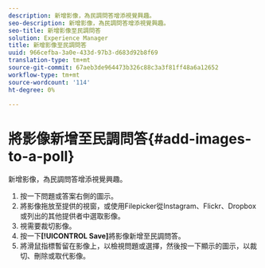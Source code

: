 ```yaml
---
description: 新增影像，為民調問答增添視覺興趣。
seo-description: 新增影像，為民調問答增添視覺興趣。
seo-title: 新增影像至民調問答
solution: Experience Manager
title: 新增影像至民調問答
uuid: 966cefba-3a0e-433d-97b3-d683d92b8f69
translation-type: tm+mt
source-git-commit: 67aeb3de964473b326c88c3a3f81ff48a6a12652
workflow-type: tm+mt
source-wordcount: '114'
ht-degree: 0%

---
```



# 將影像新增至民調問答{#add-images-to-a-poll}

新增影像，為民調問答增添視覺興趣。

1. 按一下問題或答案右側的圖示。
1. 將影像拖放至提供的視窗，或使用Filepicker從Instagram、Flickr、Dropbox或列出的其他提供者中選取影像。
1. 視需要裁切影像。
1. 按一下&#x200B;**[!UICONTROL Save]**&#x200B;將影像新增至民調問答。
1. 將滑鼠指標暫留在影像上，以檢視問題或選擇，然後按一下顯示的圖示，以裁切、刪除或取代影像。
